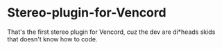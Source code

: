 # Stereo-plugin-for-Vencord
That's the first stereo plugin for Vencord, cuz the dev are di*heads skids that doesn't know how to code.
